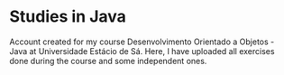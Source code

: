 # Studies in Java
Account created for my course Desenvolvimento Orientado a Objetos - Java at Universidade Estácio de Sá. Here, I have uploaded all exercises done during the course and some independent ones.
